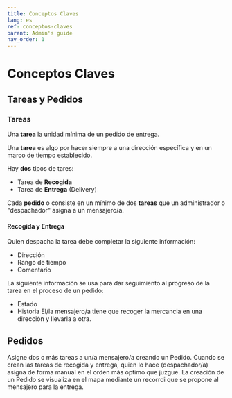 ```yaml
---
title: Conceptos Claves 
lang: es
ref: conceptos-claves
parent: Admin's guide
nav_order: 1
---
```


# Conceptos Claves

## Tareas y Pedidos

### Tareas
Una **tarea** la unidad mínima de un pedido de entrega.

Una **tarea** es algo por hacer siempre a una dirección específica y en un marco de tiempo establecido.

Hay **dos** tipos de tares:
- Tarea de **Recogida** 
- Tarea de **Entrega** (Delivery)

Cada **pedido** o consiste en un mínimo de dos **tareas** que un administrador o "despachador" asigna a un mensajero/a.

#### Recogida y Entrega
Quien despacha la tarea debe completar la siguiente información:
- Dirección
- Rango de tiempo
- Comentario

La siguiente información se usa para dar seguimiento al progreso de la tarea en el proceso de un pedido:

- Estado
- Historia
El/la mensajero/a tiene que recoger la mercancia en una dirección y llevarla a otra.

## Pedidos
Asigne dos o más tareas a un/a mensajero/a creando un Pedido.
Cuando se crean las tareas de recogida y entrega, quien lo hace (despachador/a) asigna de forma manual en el orden más óptimo que juzgue. La creación de un Pedido se visualiza en el mapa mediante un recorrdi que se propone al mensajero para la entrega.

